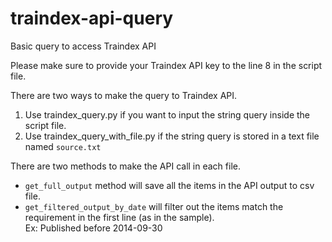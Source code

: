 # traindex-api-query
Basic query to access Traindex API

Please make sure to provide your Traindex API key to the line 8 in the script file.

There are two ways to make the query to Traindex API.

1. Use traindex_query.py if you want to input the string query inside the script file.
2. Use traindex_query_with_file.py if the string query is stored in a text file named `source.txt`

There are two methods to make the API call in each file.
- `get_full_output` method will save all the items in the API output to csv file.
- `get_filtered_output_by_date` will filter out the items match the requirement in the first line (as in the sample).  
Ex: Published before 2014-09-30
